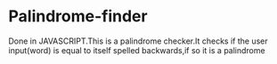# Palindrome-finder
Done in JAVASCRIPT.This is a palindrome checker.It checks if the user input(word) is equal to itself spelled backwards,if so it is a palindrome
